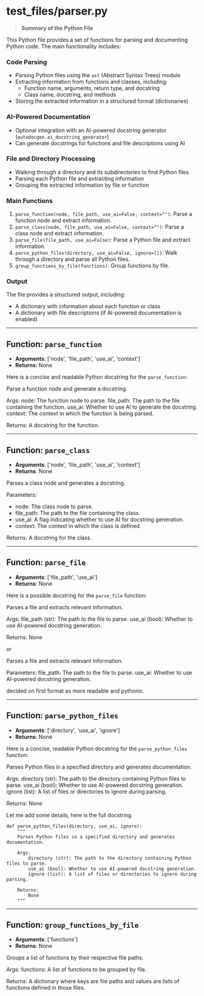 # test_files/parser.py

> **Summary of the Python File**

This Python file provides a set of functions for parsing and documenting Python code. The main functionality includes:

### Code Parsing

* Parsing Python files using the `ast` (Abstract Syntax Trees) module
* Extracting information from functions and classes, including:
	+ Function name, arguments, return type, and docstring
	+ Class name, docstring, and methods
* Storing the extracted information in a structured format (dictionaries)

### AI-Powered Documentation

* Optional integration with an AI-powered docstring generator (`autodocgen.ai_docstring_generator`)
* Can generate docstrings for functions and file descriptions using AI

### File and Directory Processing

* Walking through a directory and its subdirectories to find Python files
* Parsing each Python file and extracting information
* Grouping the extracted information by file or function

### Main Functions

1. `parse_function(node, file_path, use_ai=False, context="")`: Parse a function node and extract information.
2. `parse_class(node, file_path, use_ai=False, context="")`: Parse a class node and extract information.
3. `parse_file(file_path, use_ai=False)`: Parse a Python file and extract information.
4. `parse_python_files(directory, use_ai=False, ignore=[])`: Walk through a directory and parse all Python files.
5. `group_functions_by_file(functions)`: Group functions by file.

### Output

The file provides a structured output, including:

* A dictionary with information about each function or class
* A dictionary with file descriptions (if AI-powered documentation is enabled)


---


## Function: `parse_function`
- **Arguments**: ['node', 'file_path', 'use_ai', 'context']
- **Returns**: None

Here is a concise and readable Python docstring for the `parse_function`:

Parse a function node and generate a docstring.

 Args:
   node: The function node to parse.
   file_path: The path to the file containing the function.
   use_ai: Whether to use AI to generate the docstring.
   context: The context in which the function is being parsed.

 Returns:
   A docstring for the function.


---


## Function: `parse_class`
- **Arguments**: ['node', 'file_path', 'use_ai', 'context']
- **Returns**: None

Parses a class node and generates a docstring.

Parameters:
- node: The class node to parse.
- file_path: The path to the file containing the class.
- use_ai: A flag indicating whether to use AI for docstring generation.
- context: The context in which the class is defined.

Returns: 
  A docstring for the class.


---


## Function: `parse_file`
- **Arguments**: ['file_path', 'use_ai']
- **Returns**: None

Here is a possible docstring for the `parse_file` function:

Parses a file and extracts relevant information.

Args:
  file_path (str): The path to the file to parse.
  use_ai (bool): Whether to use AI-powered docstring generation.

Returns:
  None 

or 

Parses a file and extracts relevant information.
 
Parameters:
  file_path: The path to the file to parse.
  use_ai: Whether to use AI-powered docstring generation. 

decided on first format as more readable and pythonic.


---


## Function: `parse_python_files`
- **Arguments**: ['directory', 'use_ai', 'ignore']
- **Returns**: None

Here is a concise, readable Python docstring for the `parse_python_files` function:

Parses Python files in a specified directory and generates documentation.

Args:
    directory (str): The path to the directory containing Python files to parse.
    use_ai (bool): Whether to use AI-powered docstring generation.
    ignore (list): A list of files or directories to ignore during parsing.

Returns:
    None 

Let me add some details, here is the full docstring 

```
def parse_python_files(directory, use_ai, ignore):
    """
    Parses Python files in a specified directory and generates documentation.

    Args:
        directory (str): The path to the directory containing Python files to parse.
        use_ai (bool): Whether to use AI-powered docstring generation.
        ignore (list): A list of files or directories to ignore during parsing.

    Returns:
        None 
    """
```


---


## Function: `group_functions_by_file`
- **Arguments**: ['functions']
- **Returns**: None

Groups a list of functions by their respective file paths.

 Args:
     functions: A list of functions to be grouped by file.

 Returns:
     A dictionary where keys are file paths and values are lists of functions defined in those files.

